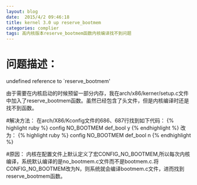 ```yaml
---
layout: blog
date:  2015/4/2 09:46:18
title: kernel 3.0 up reserve_bootmem
categories: complier
tags: 高内核版本reserve_bootmem函数内核编译找不到问题
---
```


# 问题描述：
undefined reference to `reserve_bootmem'

由于需要在内核启动的时候预留一部分内存，我在arch/x86/kerner/setup.c文件中加入了reserve_bootmem函数。虽然已经包含了头文件，但是内核编译时还是找不到函数。

#解决方法：
在arch/X86/Kconfig文件的686、687行找到如下代码：
{% highlight ruby %}
config NO_BOOTMEM
def_bool y
{% endhighlight %}
改为：
{% highlight ruby %}
config NO_BOOTMEM
def_bool n 
{% endhighlight %}

#原因：
内核在配置文件上默认定义了宏CONFIG_NO_BOOTMEM,所以每次内核编译，系统默认编译的是no_bootmem.c文件而不是bootmem.c.将CONFIG_NO_BOOTMEM改为N，则系统就会编译bootmem.c文件，进而找到reserve_bootmem函数。


